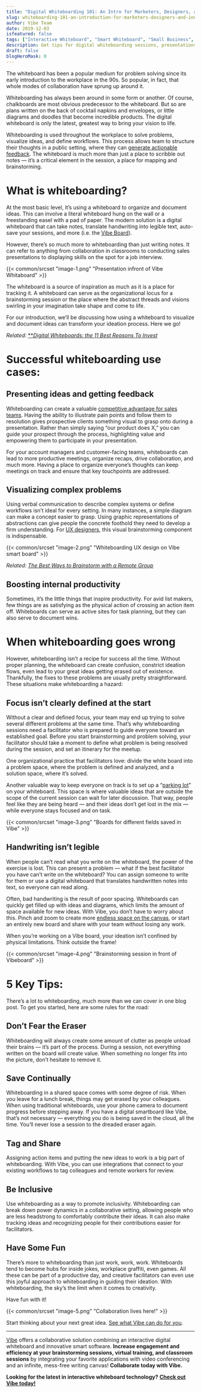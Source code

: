 ```yaml
---
title: "Digital Whiteboarding 101: An Intro for Marketers, Designers, and Innovators"
slug: whiteboarding-101-an-introduction-for-marketers-designers-and-innovators
author: Vibe Team
date: 2019-12-03
isfeatured: false
tags: ["Interactive Whiteboard", "Smart Whiteboard", "Small Business", "Smartboard Collaboration"]
description: Get tips for digital whiteboarding sessions, presentations and meetings
draft: false
blogHeroMask: 0
---
```




The whiteboard has been a popular medium for problem solving since its early introduction to the workplace in the 90s. So popular, in fact, that whole modes of collaboration have sprung up around it.

Whiteboarding has always been around in some form or another. Of course, chalkboards are most obvious predecessor to the whiteboard. But so are plans written on the back of cocktail napkins and envelopes, or little diagrams and doodles that become incredible products. The digital whiteboard is only the latest, greatest way to bring your vision to life.

Whiteboarding is used throughout the workplace to solve problems, visualize ideas, and define workflows. This process allows team to structure their thoughts in a public setting, where they can [generate actionable feedback](https://www.techstars.com/content/startup-next/effective-whiteboarding-can-enhance-teams-vision-success/). The whiteboard is much more than just a place to scribble out notes — it’s a critical element in the session, a place for mapping and brainstorming.


# What is whiteboarding?

At the most basic level, it’s using a whiteboard to organize and document ideas. This can involve a literal whiteboard hung on the wall or a freestanding easel with a pad of paper. The modern solution is a digital whiteboard that can take notes, translate handwriting into legible text, auto-save your sessions, and more (i.e. the [Vibe Board](https://vibe.us/)).

However, there’s so much more to whiteboarding than just writing notes. It can refer to anything from collaboration in classrooms to conducting sales presentations to displaying skills on the spot for a job interview.


{{< common/srcset "image-1.png" "Presentation infront of Vibe Whitaboard" >}}


The whiteboard is a source of inspiration as much as it is a place for tracking it. A whiteboard can serve as the organizational locus for a brainstorming session or the place where the abstract threads and visions swirling in your imagination take shape and come to life.

For our introduction, we’ll be discussing how using a whiteboard to visualize and document ideas can transform your ideation process. Here we go!

*Related:* [**](https://vibe.us/blog/8-ways-to-brainstorm-with-remote-workers/)[*Digital Whiteboards: the 11 Best Reasons To Invest*](https://vibe.us/blog/11-best-reasons-to-invest-in-a-digital-whiteboard/)

# Successful whiteboarding use cases:
## Presenting ideas and getting feedback

Whiteboarding can create a valuable [competitive advantage for sales teams](https://corporatevisions.com/why-you-should-be-whiteboarding/). Having the ability to illustrate pain points and follow them to resolution gives prospective clients something visual to grasp onto during a presentation. Rather than simply saying “our product does X,” you can guide your prospect through the process, highlighting value and empowering them to participate in your presentation.

For your account managers and customer-facing teams, whiteboards can lead to more productive meetings, organize recaps, drive collaboration, and much more. Having a place to organize everyone’s thoughts can keep meetings on track and ensure that key touchpoints are addressed.


## Visualizing complex problems

Using verbal communication to describe complex systems or define workflows isn’t ideal for every setting. In many instances, a simple diagram can make a concept easier to grasp. Using graphic representations of abstractions can give people the concrete foothold they need to develop a firm understanding. For [UX designers](https://uxdesign.cc/practical-whiteboarding-for-ux-designers-2329d6e7d254), this visual brainstorming component is indispensable.


{{< common/srcset "image-2.png" "Whiteboarding UX design on Vibe smart board" >}}


*Related:* [*The Best Ways to Brainstorm with a Remote Group*](https://vibe.us/blog/the-best-ways-to-brainstorm-with-a-remote-group/)

## Boosting internal productivity

Sometimes, it’s the little things that inspire productivity. For avid list makers, few things are as satisfying as the physical action of crossing an action item off. Whiteboards can serve as active sites for task planning, but they can also serve to document wins.

# When whiteboarding goes wrong

However, whiteboarding isn’t a recipe for success all the time. Without proper planning, the whiteboard can create confusion, constrict ideation flows, even lead to your great ideas getting erased out of existence. Thankfully, the fixes to these problems are usually pretty straightforward. These situations make whiteboarding a hazard:


## Focus isn’t clearly defined at the start

Without a clear and defined focus, your team may end up trying to solve several different problems at the same time. That’s why whiteboarding sessions need a facilitator who is prepared to guide everyone toward an established goal. Before you start brainstorming and problem solving, your facilitator should take a moment to define what problem is being resolved during the session, and set an itinerary for the meetup.

One organizational practice that facilitators love: divide the white board into a problem space, where the problem is defined and analyzed, and a solution space, where it’s solved.

Another valuable way to keep everyone on track is to set up a “[parking lot](https://officeninjas.com/6-tips-for-rocking-a-whiteboard-in-your-next-meeting/)” on your whiteboard. This space is where valuable ideas that are outside the scope of the current session can wait for later discussion. That way, people feel like they are being heard — and their ideas don’t get lost in the mix — while everyone stays focused and on task.


{{< common/srcset "image-3.png" "Boards for different fields saved in Vibe" >}}



## Handwriting isn’t legible

When people can’t read what you write on the whiteboard, the power of the exercise is lost.
This can present a problem — what if the best facilitator you have can’t write on the whiteboard? You can assign someone to write for them or use a digital whiteboard that translates handwritten notes into text, so everyone can read along.

Often, bad handwriting is the result of poor spacing. Whiteboards can quickly get filled up with ideas and diagrams, which limits the amount of space available for new ideas. With Vibe, you don’t have to worry about this. Pinch and zoom to create more [endless space on the canvas](https://vibe.us/product/), or start an entirely new board and share with your team without losing any work.

When you’re working on a Vibe board, your ideation isn’t confined by physical limitations. Think outside the frame!


{{< common/srcset "image-4.png" "Brainstorming session in front of Vibeboard" >}}

# 5 Key Tips:

There’s a lot to whiteboarding, much more than we can cover in one blog post. To get you started, here are some rules for the road:


## Don’t Fear the Eraser

Whiteboarding will always create some amount of clutter as people unload their brains — it’s part of the process. During a session, not everything written on the board will create value. When something no longer fits into the picture, don’t hesitate to remove it.


## Save Continually

Whiteboarding in a shared space comes with some degree of risk. When you leave for a lunch break, things may get erased by your colleagues. When using traditional whiteboards, use your phone camera to document progress before stepping away. If you have a digital smartboard like Vibe, that’s not necessary — everything you do is being saved in the cloud, all the time. You’ll never lose a session to the dreaded eraser again.


## Tag and Share

Assigning action items and putting the new ideas to work is a big part of whiteboarding. With Vibe, you can use integrations that connect to your existing workflows to tag colleagues and remote workers for review.


## Be Inclusive

Use whiteboarding as a way to promote inclusivity. Whiteboarding can break down power dynamics in a collaborative setting, allowing people who are less headstrong to comfortably contribute their ideas. It can also make tracking ideas and recognizing people for their contributions easier for facilitators.


## Have Some Fun

There’s more to whiteboarding than just work, work, work. Whiteboards tend to become hubs for inside jokes, workplace graffiti, even games. All these can be part of a productive day, and creative facilitators can even use this joyful approach to whiteboarding in guiding their ideation.
With whiteboarding, the sky’s the limit when it comes to creativity. 

Have fun with it!

{{< common/srcset "image-5.png" "Collaboration lives here!" >}}


Start thinking about your next great idea. [See what Vibe can do for you](https://vibe.us/order/).



----------

[Vibe](https://vibe.us/) offers a collaborative solution combining an interactive digital whiteboard and innovative smart software. **Increase engagement and efficiency at your brainstorming sessions, virtual training, and classroom sessions** by integrating your favorite applications with video conferencing and an infinite, mess-free writing canvas! **Collaborate today with Vibe.**

**Looking for the latest in interactive whiteboard technology?** [**Check out Vibe today!**](https://vibe.us/order/)
